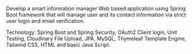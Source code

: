 Develop a smart information manager Web based application using Spring Boot framework that will manage user and its contact information via strict user login and email verification. 

Technology: Spring Boot and Spring Security, OAuth2 Client login, Unit Testing, Cloudinary File Upload, JPA, MySQL, Thymeleaf Template Engine, Tailwind CSS, HTML and basic Java Script.
